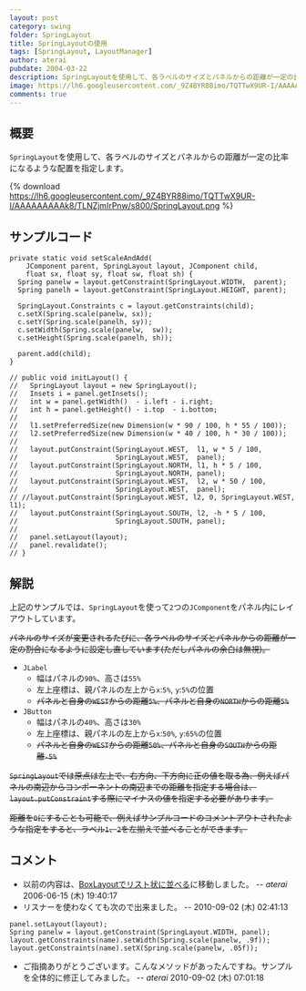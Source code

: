 ```yaml
---
layout: post
category: swing
folder: SpringLayout
title: SpringLayoutの使用
tags: [SpringLayout, LayoutManager]
author: aterai
pubdate: 2004-03-22
description: SpringLayoutを使用して、各ラベルのサイズとパネルからの距離が一定の比率になるような配置を指定します。
image: https://lh6.googleusercontent.com/_9Z4BYR88imo/TQTTwX9UR-I/AAAAAAAAAk8/TLNZjmIrPnw/s800/SpringLayout.png
comments: true
---
```

## 概要
`SpringLayout`を使用して、各ラベルのサイズとパネルからの距離が一定の比率になるような配置を指定します。

{% download https://lh6.googleusercontent.com/_9Z4BYR88imo/TQTTwX9UR-I/AAAAAAAAAk8/TLNZjmIrPnw/s800/SpringLayout.png %}

## サンプルコード
<pre class="prettyprint"><code>private static void setScaleAndAdd(
    JComponent parent, SpringLayout layout, JComponent child,
    float sx, float sy, float sw, float sh) {
  Spring panelw = layout.getConstraint(SpringLayout.WIDTH,  parent);
  Spring panelh = layout.getConstraint(SpringLayout.HEIGHT, parent);

  SpringLayout.Constraints c = layout.getConstraints(child);
  c.setX(Spring.scale(panelw, sx));
  c.setY(Spring.scale(panelh, sy));
  c.setWidth(Spring.scale(panelw,  sw));
  c.setHeight(Spring.scale(panelh, sh));

  parent.add(child);
}

// public void initLayout() {
//   SpringLayout layout = new SpringLayout();
//   Insets i = panel.getInsets();
//   int w = panel.getWidth()  - i.left - i.right;
//   int h = panel.getHeight() - i.top  - i.bottom;
//
//   l1.setPreferredSize(new Dimension(w * 90 / 100, h * 55 / 100));
//   l2.setPreferredSize(new Dimension(w * 40 / 100, h * 30 / 100));
//
//   layout.putConstraint(SpringLayout.WEST,  l1, w * 5 / 100,
//                        SpringLayout.WEST,  panel);
//   layout.putConstraint(SpringLayout.NORTH, l1, h * 5 / 100,
//                        SpringLayout.NORTH, panel);
//   layout.putConstraint(SpringLayout.WEST,  l2, w * 50 / 100,
//                        SpringLayout.WEST,  panel);
// //layout.putConstraint(SpringLayout.WEST, l2, 0, SpringLayout.WEST, l1);
//   layout.putConstraint(SpringLayout.SOUTH, l2, -h * 5 / 100,
//                        SpringLayout.SOUTH, panel);
//
//   panel.setLayout(layout);
//   panel.revalidate();
// }
</code></pre>

## 解説
上記のサンプルでは、`SpringLayout`を使って`2`つの`JComponent`をパネル内にレイアウトしています。

~~パネルのサイズが変更されるたびに、各ラベルのサイズとパネルからの距離が一定の割合になるように設定し直しています(ただしパネルの余白は無視)。~~

- `JLabel`
    - 幅はパネルの`90%`、高さは`55%`
    - 左上座標は、親パネルの左上から`x`:`5%`, `y`:`5%`の位置
    - ~~パネルと自身の`WEST`からの距離`5%`、パネルと自身の`NORTH`からの距離`5%`~~
- `JButton`
    - 幅はパネルの`40%`、高さは`30%`
    - 左上座標は、親パネルの左上から`x`:`50%`, `y`:`65%`の位置
    - ~~パネルと自身の`WEST`からの距離`50%`、パネルと自身の`SOUTH`からの距離`-5%`~~

<!-- dummy comment line for breaking list -->

~~`SpringLayout`では原点は左上で、右方向、下方向に正の値を取る為、例えばパネルの南辺からコンポーネントの南辺までの距離を指定する場合は、`layout.putConstraint`する際にマイナスの値を指定する必要があります。~~

~~距離を`0`にすることも可能で、例えばサンプルコードのコメントアウトされたような指定をすると、ラベル`1`、`2`を左揃えで並べることができます。~~

## コメント
- 以前の内容は、[BoxLayoutでリスト状に並べる](http://ateraimemo.com/Swing/ComponentList.html)に移動しました。 -- *aterai* 2006-06-15 (木) 19:40:17
- リスナーを使わなくても次ので出来ました。 --  2010-09-02 (木) 02:41:13

<!-- dummy comment line for breaking list -->

<pre class="prettyprint"><code>panel.setLayout(layout);
Spring panelw = layout.getConstraint(SpringLayout.WIDTH, panel);
layout.getConstraints(name).setWidth(Spring.scale(panelw, .9f));
layout.getConstraints(name).setX(Spring.scale(panelw, .05f));
</code></pre>

- ご指摘ありがとうございます。こんなメソッドがあったんですね。サンプルを全体的に修正してみました。 -- *aterai* 2010-09-02 (木) 07:01:18

<!-- dummy comment line for breaking list -->
